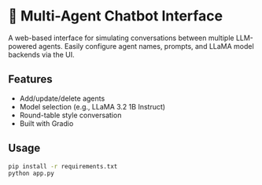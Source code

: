# 🤖 Multi-Agent Chatbot Interface

A web-based interface for simulating conversations between multiple LLM-powered agents. Easily configure agent names, prompts, and LLaMA model backends via the UI.

## Features
- Add/update/delete agents
- Model selection (e.g., LLaMA 3.2 1B Instruct)
- Round-table style conversation
- Built with Gradio

## Usage

```bash
pip install -r requirements.txt
python app.py
```
